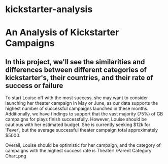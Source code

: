 # kickstarter-analysis
# An Analysis of Kickstarter Campaigns
## In this project, we'll see the similarities and differences between different categories of kickstarter's, their countries, and their rate of success or failure
To start Louise off with the most success, she may want to consider launching her theater campaign in May or June, as our data supports the highest number of successful campaigns launched in these months. Additionally, we have findings to support that the vast majority (75%) of GB campaigns for plays finish successfully. 
However, Louise should be cautious with her estimated budget. She is currently seeking $12k for 'Fever', but the average successful theater campaign total approximately $5000. 

Overall, Louise should be optimistic for her campaign, and the category of campaigns with the highest success rate is Theater!
/Parent Category Chart.png
